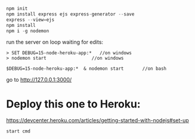 ```javascript
npm init 
npm install express ejs express-generator --save
express --view=ejs
npm install
npm i -g nodemon
```

run the server on loop waiting for edits:
```
> SET DEBUG=15-node-heroku-app:*   //on windows
> nodemon start                 //on windows

$DEBUG=15-node-heroku-app:*  & nodemon start       //on bash
```
go to http://127.0.0.1:3000/

# Deploy this one to Heroku:
https://devcenter.heroku.com/articles/getting-started-with-nodejs#set-up

```
start cmd
```
